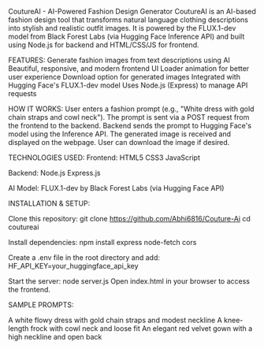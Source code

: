CoutureAI - AI-Powered Fashion Design Generator
CoutureAI is an AI-based fashion design tool that transforms natural language clothing descriptions into stylish and realistic outfit images. It is powered by the FLUX.1-dev model from Black Forest Labs (via Hugging Face Inference API) and built using Node.js for backend and HTML/CSS/JS for frontend.

FEATURES:
Generate fashion images from text descriptions using AI
Beautiful, responsive, and modern frontend UI
Loader animation for better user experience
Download option for generated images
Integrated with Hugging Face's FLUX.1-dev model
Uses Node.js (Express) to manage API requests

HOW IT WORKS:
User enters a fashion prompt (e.g., "White dress with gold chain straps and cowl neck").
The prompt is sent via a POST request from the frontend to the backend.
Backend sends the prompt to Hugging Face's model using the Inference API.
The generated image is received and displayed on the webpage.
User can download the image if desired.

TECHNOLOGIES USED:
Frontend:
HTML5
CSS3
JavaScript

Backend:
Node.js
Express.js

AI Model:
FLUX.1-dev by Black Forest Labs (via Hugging Face API)

INSTALLATION & SETUP:

Clone this repository:
git clone https://github.com/Abhi6816/Couture-Ai
cd coutureai

Install dependencies:
npm install express node-fetch cors

Create a .env file in the root directory and add:
HF_API_KEY=your_huggingface_api_key

Start the server:
node server.js
Open index.html in your browser to access the frontend.

SAMPLE PROMPTS:

A white flowy dress with gold chain straps and modest neckline
A knee-length frock with cowl neck and loose fit
An elegant red velvet gown with a high neckline and open back
